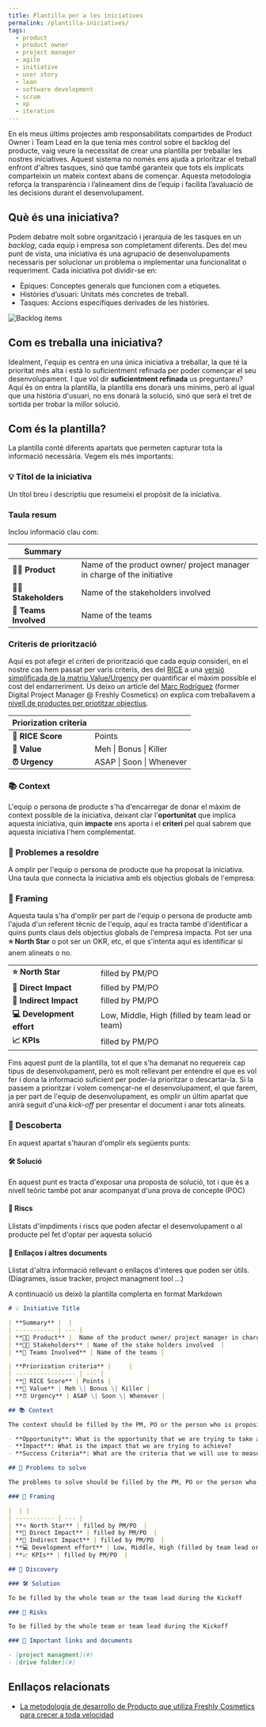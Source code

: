 ```yaml
---
title: Plantilla per a les iniciatives
permalink: /plantilla-iniciatives/
tags: 
  - product
  - product owner
  - project manager
  - agile
  - initiative
  - user story
  - lean
  - software development
  - scrum
  - xp
  - iteration
---
```


En els meus últims projectes amb responsabilitats compartides de Product Owner i Team Lead en la que tenia més control sobre el backlog del producte, vaig veure la necessitat de crear una plantilla per treballar les nostres iniciatives. Aquest sistema no només ens ajuda a prioritzar el treball enfront d'altres tasques, sinó que també garanteix que tots els implicats comparteixin un mateix context abans de començar. Aquesta metodologia reforça la transparència i l’alineament dins de l’equip i facilita l’avaluació de les decisions durant el desenvolupament.

## Què és una iniciativa?
 
Podem debatre molt sobre organització i jerarquia de les tasques en un *backlog*, cada equip i empresa son completament diferents. Des del meu punt de vista, una iniciativa és una agrupació de desenvolupaments necessaris per solucionar un problema o implementar una funcionalitat o requeriment. Cada iniciativa pot dividir-se en:

- Èpiques: Conceptes generals que funcionen com a etiquetes.
- Històries d’usuari: Unitats més concretes de treball.
- Tasques: Accions específíques derivades de les històries.

![Backlog items](/images/backlog-items.png)

## Com es treballa una iniciativa?

Idealment, l'equip es centra en una única iniciativa a treballar, la que té la prioritat més alta i està lo suficientment refinada per poder començar el seu desenvolupament. I que vol dir **suficientment refinada** us preguntareu? Aquí és on entra la plantilla, la plantilla ens donarà uns mínims, però al igual que una història d'usuari, no ens donarà la solució, sinó que serà el tret de sortida per trobar la millor solució.

## Com és la plantilla?

La plantilla conté diferents apartats que permeten capturar tota la informació necessària. Vegem els més importants:

### 💡 Títol de la iniciativa

Un títol breu i descriptiu que resumeixi el propòsit de la iniciativa.

### Taula resum

Inclou informació clau com:

| **Summary** |  |
| ----------- | --- |
| **🧑‍🏫 Product** |  Name of the product owner/ project manager in charge of the initiative |
| **👩‍💼 Stakeholders** | Name of the stakeholders involved  |
| **👥 Teams Involved** | Name of the teams |

### Criteris de priorització

Aquí es pot afegir el criteri de priorització que cada equip consideri, en el nostre cas hem passat per varis criteris, des del [RICE](https://www.productplan.com/glossary/rice-scoring-model/) a una [versió simplificada de la matriu Value/Urgency](https://blackswanfarming.com/qualitative-cost-delay/) per quantificar el màxim possible el cost del endarreriment. Us deixo un article del [Marc Rodríguez](https://www.linkedin.com/in/marcrodriguezpique) (former Digital Project Manager @ Freshly Cosmetics) on explica com treballavem a [nivell de productes per priotitzar objectius](https://producthackers.com/es/blog/metodologia-trabajo-startup).

| **Priorization criteria** |     |
| ----------------- | --- |
| **🎯 RICE Score** | Points |
| **💎 Value** | Meh \| Bonus \| Killer |
| **⏰ Urgency** | ASAP \| Soon \| Whenever |

### 📚 Context

L'equip o persona de producte s'ha d'encarregar de donar el màxim de context possible de la iniciativa, deixant clar l'**oportunitat** que implica aquesta iniciativa, quin **impacte** ens aporta i el **criteri** pel qual sabrem que aquesta iniciativa l'hem complementat.

### 🧐 Problemes a resoldre

A omplir per l'equip o persona de producte que ha proposat la iniciativa. Una taula que connecta la iniciativa amb els objectius globals de l'empresa:

### 📐 Framing

Aquesta taula s'ha d'omplir per part de l'equip o persona de producte amb l'ajuda d'un referent tècnic de l'equip, aquí es tracta també d'identificar a quins punts claus dels objectius globals de l'empresa impacta. Pot ser una **⭐ North Star** o pot ser un OKR, etc, el que s'intenta aquí es identificar si anem alineats o no.

|  | |
| ----------- | --- |
| **⭐ North Star** | filled by PM/PO  |
| **🚀 Direct Impact** | filled by PM/PO  |
| **🌱 Indirect Impact** | filled by PM/PO  |
| **💻 Development effort** | Low, Middle, High (filled by team lead or team) |
| **📈 KPIs** | filled by PM/PO  |

Fins aquest punt de la plantilla, tot el que s'ha demanat no requereix cap tipus de desenvolupament, però es molt rellevant per entendre el que es vol fer i dona la informació suficient per poder-la prioritzar o descartar-la. Si la passem a prioritzar i volem començar-ne el desenvolupament, el que farem, ja per part de l'equip de desenvolupament, es omplir un últim apartat que anirà seguit d'una *kick-off* per presentar el document i anar tots alineats.

###  🔭 Descoberta

En aquest apartat s'hauran d'omplir els següents punts:

#### 🛠️ Solució

En aquest punt es tracta d'exposar una proposta de solució, tot i que és a nivell teòric també pot anar acompanyat d'una prova de concepte (POC)

#### 🐉 Riscs

Llistats d'impdiments i riscs que poden afectar el desenvolupament o al producte pel fet d'optar per aquesta solució

#### 🔖 Enllaços i altres documents

Llistat d'altra informació rellevant o enllaços d'interes que poden ser útils. (Diagrames, issue tracker, project managment tool ...)

A continuació us deixò la plantilla complerta en format Markdown

```markdown
# 💡 Initiative Title

| **Summary** |  |
| ----------- | --- |
| **🧑‍🏫 Product** |  Name of the product owner/ project manager in charge of the initiative |
| **👩‍💼 Stakeholders** | Name of the stake holders involved  |
| **👥 Teams Involved** | Name of the teams |

| **Priorization criteria** |     |
| ----------------- | --- |
| **🎯 RICE Score** | Points |
| **💎 Value** | Meh \| Bonus \| Killer |
| **⏰ Urgency** | ASAP \| Soon \| Whenever |

## 📚 Context

The context should be filled by the PM, PO or the person who is proposing the initiative. It should contain the following information:

- **Opportunity**: What is the opportunity that we are trying to take advantage of?
- **Impact**: What is the impact that we are trying to achieve?
- **Success Criteria**: What are the criteria that we will use to measure the success of the initiative?

## 🧐 Problems to solve

The problems to solve should be filled by the PM, PO or the person who is proposing the initiative.

### 📐 Framing

|  | |
| ----------- | --- |
| **⭐ North Star** | filled by PM/PO  |
| **🚀 Direct Impact** | filled by PM/PO  |
| **🌱 Indirect Impact** | filled by PM/PO  |
| **💻 Development effort** | Low, Middle, High (filled by team lead or team) |
| **📈 KPIs** | filled by PM/PO  |

## 🔭 Discovery

### 🛠️ Solution

To be filled by the whole team or the team lead during the Kickoff

### 🐉 Risks

To be filled by the whole team or team lead during the Kickoff

### 🔖 Important links and documents

- [project managment](#)
- [drive folder](#)

```

 ## Enllaços relacionats

 - [La metodología de desarrollo de Producto que utiliza Freshly Cosmetics para crecer a toda velocidad](https://producthackers.com/es/blog/metodologia-trabajo-startup)
